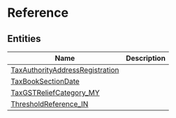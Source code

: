 
# Reference


## Entities

|Name|Description|
|---|---|
|[TaxAuthorityAddressRegistration](TaxAuthorityAddressRegistration.cdm.json)||
|[TaxBookSectionDate](TaxBookSectionDate.cdm.json)||
|[TaxGSTReliefCategory_MY](TaxGSTReliefCategory_MY.cdm.json)||
|[ThresholdReference_IN](ThresholdReference_IN.cdm.json)||
